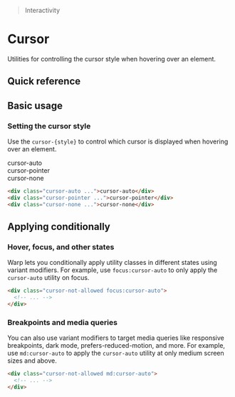 > Interactivity

# Cursor

Utilities for controlling the cursor style when hovering over an element.

## Quick reference

<qr-table />

## Basic usage

### Setting the cursor style
Use the `cursor-{style}` to control which cursor is displayed when hovering over an element.

<container>
  <div class="grid grid-cols-2 sm:grid-cols-3 flex-wrap gap-16 items-center justify-around">
    <div class="ex-box pd-bg-indigo-600 hover:pd-bg-indigo-700 disabled:pd-bg-indigo-300 dark:disabled:pd-bg-indigo-800 pd-text-white dark:disabled:pd-text-indigo-400 cursor-auto" tabindex="-1">
      cursor-auto
    </div>
    <div class="ex-box pd-bg-indigo-600 hover:pd-bg-indigo-700 disabled:pd-bg-indigo-300 dark:disabled:pd-bg-indigo-800 pd-text-white dark:disabled:pd-text-indigo-400 cursor-pointer" tabindex="-1">
      cursor-pointer
    </div>
    <div class="ex-box pd-bg-indigo-600 hover:pd-bg-indigo-700 disabled:pd-bg-indigo-300 dark:disabled:pd-bg-indigo-800 pd-text-white dark:disabled:pd-text-indigo-400 cursor-none" tabindex="-1">
      cursor-none
    </div>
  </div>
</container>

```html
<div class="cursor-auto ...">cursor-auto</div>
<div class="cursor-pointer ...">cursor-pointer</div>
<div class="cursor-none ...">cursor-none</div>
```

## Applying conditionally

### Hover, focus, and other states
Warp lets you conditionally apply utility classes in different states using variant modifiers.
For example, use `focus:cursor-auto` to only apply the `cursor-auto` utility on focus.

```html
<div class="cursor-not-allowed focus:cursor-auto">
  <!-- ... -->
</div>
```

### Breakpoints and media queries
You can also use variant modifiers to target media queries like responsive breakpoints, dark mode, prefers-reduced-motion, and more.
For example, use `md:cursor-auto` to apply the `cursor-auto` utility at only medium screen sizes and above.

```html
<div class="cursor-not-allowed md:cursor-auto">
  <!-- ... -->
</div>
```
